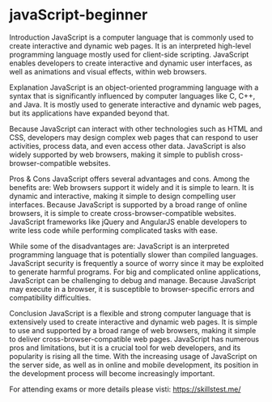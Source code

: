 # javaScript-beginner
Introduction
JavaScript is a computer language that is commonly used to create interactive and dynamic web pages. It is an interpreted high-level programming language mostly used for client-side scripting. JavaScript enables developers to create interactive and dynamic user interfaces, as well as animations and visual effects, within web browsers.

Explanation
JavaScript is an object-oriented programming language with a syntax that is significantly influenced by computer languages like C, C++, and Java. It is mostly used to generate interactive and dynamic web pages, but its applications have expanded beyond that.

Because JavaScript can interact with other technologies such as HTML and CSS, developers may design complex web pages that can respond to user activities, process data, and even access other data. JavaScript is also widely supported by web browsers, making it simple to publish cross-browser-compatible websites.

Pros & Cons
JavaScript offers several advantages and cons. Among the benefits are:
Web browsers support it widely and it is simple to learn.
It is dynamic and interactive, making it simple to design compelling user interfaces.
Because JavaScript is supported by a broad range of online browsers, it is simple to create cross-browser-compatible websites.
JavaScript frameworks like jQuery and AngularJS enable developers to write less code while performing complicated tasks with ease.

While some of the disadvantages are:
JavaScript is an interpreted programming language that is potentially slower than compiled languages.
JavaScript security is frequently a source of worry since it may be exploited to generate harmful programs.
For big and complicated online applications, JavaScript can be challenging to debug and manage.
Because JavaScript may execute in a browser, it is susceptible to browser-specific errors and compatibility difficulties.

Conclusion
JavaScript is a flexible and strong computer language that is extensively used to create interactive and dynamic web pages. It is simple to use and supported by a broad range of web browsers, making it simple to deliver cross-browser-compatible web pages. JavaScript has numerous pros and limitations, but it is a crucial tool for web developers, and its popularity is rising all the time. With the increasing usage of JavaScript on the server side, as well as in online and mobile development, its position in the development process will become increasingly important.

For attending exams or more details please visti: https://skillstest.me/

